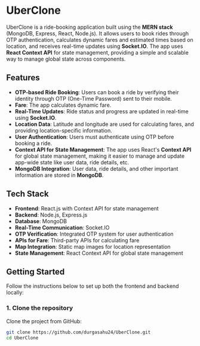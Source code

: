 # UberClone

UberClone is a ride-booking application built using the **MERN stack** (MongoDB, Express, React, Node.js). It allows users to book rides through OTP authentication, calculates dynamic fares and estimated times based on location, and receives real-time updates using **Socket.IO**. The app uses **React Context API** for state management, providing a simple and scalable way to manage global state across components.

## Features

- **OTP-based Ride Booking**: Users can book a ride by verifying their identity through OTP (One-Time Password) sent to their mobile.
- **Fare**: The app calculates dynamic fare.
- **Real-Time Updates**: Ride status and progress are updated in real-time using **Socket.IO**.
- **Location Data**: Latitude and longitude are used for calculating fares, and providing location-specific information.
- **User Authentication**: Users must authenticate using OTP before booking a ride.
- **Context API for State Management**: The app uses React's **Context API** for global state management, making it easier to manage and update app-wide state like user data, ride details, etc.
- **MongoDB Integration**: User data, ride details, and other important information are stored in **MongoDB**.

## Tech Stack

- **Frontend**: React.js with Context API for state management
- **Backend**: Node.js, Express.js
- **Database**: MongoDB
- **Real-Time Communication**: Socket.IO
- **OTP Verification**: Integrated OTP system for user authentication
- **APIs for Fare**: Third-party APIs for calculating fare
- **Map Integration**: Static map images for location representation
- **State Management**: React Context API for global state management

## Getting Started

Follow the instructions below to set up both the frontend and backend locally:

### 1. Clone the repository
Clone the project from GitHub:
```bash
git clone https://github.com/durgasahu24/UberClone.git
cd UberClone
```




